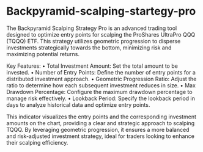 # Backpyramid-scalping-startegy-pro
The Backpyramid Scalping Strategy Pro is an advanced trading tool designed to optimize entry points for scalping the ProShares UltraPro QQQ (TQQQ) ETF. This strategy utilizes geometric progression to disperse investments strategically towards the bottom, minimizing risk and maximizing potential returns.

Key Features:
• Total Investment Amount: Set the total amount to be invested.
• Number of Entry Points: Define the number of entry points for a distributed investment approach.
• Geometric Progression Ratio: Adjust the ratio to determine how each subsequent investment reduces in size.
• Max Drawdown Percentage: Configure the maximum drawdown percentage to manage risk effectively.
• Lookback Period: Specify the lookback period in days to analyze historical data and optimize entry points.

This indicator visualizes the entry points and the corresponding investment amounts on the chart, providing a clear and strategic approach to scalping TQQQ. By leveraging geometric progression, it ensures a more balanced and risk-adjusted investment strategy, ideal for traders looking to enhance their scalping efficiency.

